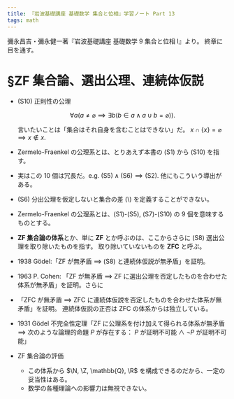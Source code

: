 ```yaml
---
title: 『岩波基礎講座 基礎数学 集合と位相』学習ノート Part 13
tags: math
---
```


彌永昌吉・彌永健一著『岩波基礎講座 基礎数学 9 集合と位相 I』より。
終章に目を通す。

# §ZF 集合論、選出公理、連続体仮説

* (S10) 正則性の公理

  $$
  \forall a(a \ne \varnothing \implies \exists b(b \in a \land a \cup b = \varnothing)).
  $$

  言いたいことは「集合はそれ自身を含むことはできない」だ。
  $x \cap \lbrace x \rbrace = \varnothing \implies x \notin x.$

* Zermelo-Fraenkel の公理系とは、とりあえず本書の (S1) から (S10) を指す。
* 実はこの 10 個は冗長だ。e.g. $\text{(S5)} \land \text{(S6)} \implies \text{(S2)}.$
  他にもこういう導出がある。
* (S6) 分出公理を仮定しないと集合の差 ($\setminus$) を定義することができない。
* Zermelo-Fraenkel の公理系とは、(S1)-(S5), (S7)-(S10) の 9 個を意味するものとする。
* **ZF 集合論の体系**とか、単に **ZF** とか呼ぶのは、ここからさらに (S8) 選出公理を取り除いたものを指す。
  取り除いていないものを **ZFC** と呼ぶ。
* 1938 Gödel:「ZF が無矛盾 $\implies$ (S8) と連続体仮説が無矛盾」を証明。
* 1963 P. Cohen: 「ZF が無矛盾 $\implies$ ZF に選出公理を否定したものを合わせた体系が無矛盾」を証明。さらに
* 「ZFC が無矛盾 $\implies$ ZFC に連続体仮説を否定したものを合わせた体系が無矛盾」を証明。
  連続体仮説の正否は ZFC の体系からは独立している。
* 1931 Gödel 不完全性定理「ZF に公理系を付け加えて得られる体系が無矛盾 $\implies$
  次のような論理的命題 $P$ が存在する： $P$ が証明不可能 $\land$ $\lnot P$ が証明不可能」
* ZF 集合論の評価
  * この体系から $\N, \Z, \mathbb{Q}, \R$ を構成できるのだから、一定の妥当性はある。
  * 数学の各種理論への影響力は無視できない。
